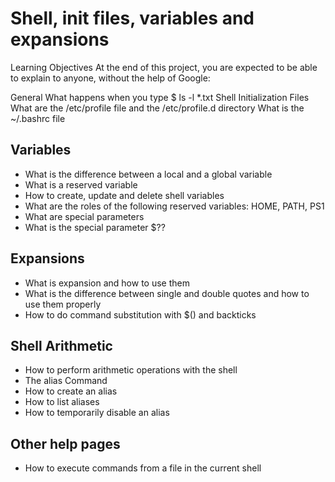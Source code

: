 # Shell, init files, variables and expansions

Learning Objectives
At the end of this project, you are expected to be able to explain to anyone, without the help of Google:

General
What happens when you type $ ls -l *.txt
Shell Initialization Files
What are the /etc/profile file and the /etc/profile.d directory
What is the ~/.bashrc file

## Variables
- What is the difference between a local and a global variable
- What is a reserved variable
- How to create, update and delete shell variables
- What are the roles of the following reserved variables: HOME, PATH, PS1
- What are special parameters
- What is the special parameter $??

## Expansions
- What is expansion and how to use them
- What is the difference between single and double quotes and how to use them properly
- How to do command substitution with $() and backticks

## Shell Arithmetic
- How to perform arithmetic operations with the shell
- The alias Command
- How to create an alias
- How to list aliases
- How to temporarily disable an alias

## Other help pages
- How to execute commands from a file in the current shell
